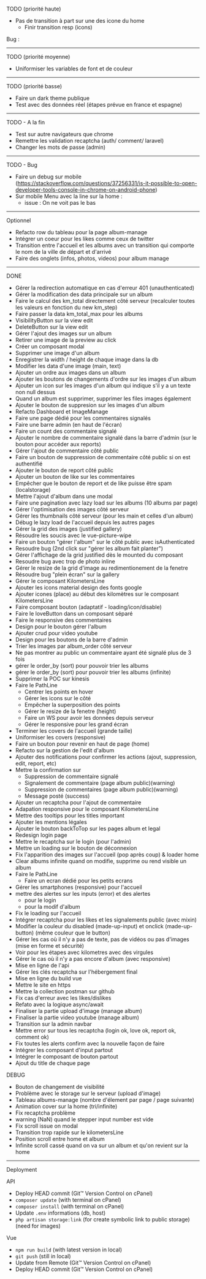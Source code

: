 TODO (priorité haute)

- Pas de transition à part sur une des icone du home
    - Finir transition resp (icons)

Bug :

------------

TODO (priorité moyenne)

- Uniformiser les variables de font et de couleur

------------

TODO (priorité basse)

- Faire un dark theme publique
- Test avec des données réel (étapes prévue en france et espagne)

------------

TODO - A la fin

- Test sur autre navigateurs que chrome
- Remettre les validation recaptcha (auth/ comment/  laravel)
- Changer les mots de passe (admin)

------------

TODO - Bug

- Faire un debug sur mobile (https://stackoverflow.com/questions/37256331/is-it-possible-to-open-developer-tools-console-in-chrome-on-android-phone)
- Sur mobile Menu avec la line sur la home : 
    - issue : On ne voit pas le bas

------------

Optionnel

- Refacto row du tableau pour la page album-manage
- Intégrer un coeur pour les likes comme ceux de twitter
- Transition entre l'accueil et les albums avec un transition qui comporte le nom de la ville de départ et d'arrivé
- Faire des onglets (infos, photos, videos) pour album manage

--------------------------------------------------------

DONE

- Gérer la redirection automatique en cas d'erreur 401 (unauthenticated)
- Gérer la modification des data principale sur un album
- Faire le calcul des km_total directement côté serveur (recalculer toutes les valeurs en fonction du new km_step)
- Faire passer la data km_total_max pour les albums
- VisibilityButton sur la view edit
- DeleteButton sur la view edit
- Gérer l'ajout des images sur un album
- Retirer une image de la preview au click
- Créer un composant modal
- Supprimer une image d'un album
- Enregistrer la width / height de chaque image dans la db
- Modifier les data d'une image (main, text)
- Ajouter un ordre aux images dans un album
- Ajouter les boutons de changements d'ordre sur les images d'un album
- Ajouter un icon sur les images d'un album qui indique s'il y a un texte non null dessus
- Quand un album est supprimer, supprimer les files images également
- Ajouter le bouton de suppresion sur les images d'un album
- Refacto Dashboard et ImageManage
- Faire une page dédié pour les commentaires signalés
- Faire une barre admin (en haut de l'écran)
- Faire un count des commentaire signalé
- Ajouter le nombre de commentaire signalé dans la barre d'admin (sur le bouton pour accéder aux reports)
- Gérer l'ajout de commentaire côté public
- Faire un bouton de suppression de commentaire côté public si on est authentifié
- Ajouter le bouton de report côté public
- Ajouter un bouton de like sur les commentaires
- Empêcher que le bouton de report et de like puisse être spam (localstorage)
- Mettre l'ajout d'album dans une modal
- Faire une pagination avec lazy load sur les albums (10 albums par page)
- Gérer l'optimisation des images côté serveur
- Gérer les thumbnails côté serveur (pour les main et celles d'un album)
- Débug le lazy load de l'accueil depuis les autres pages
- Gérer la grid des images (justified gallery)
- Résoudre les soucis avec le vue-picture-wipe
- Faire un bouton "gérer l'album" sur le côté public avec isAuthenticated
- Resoudre bug (2nd click sur "gérer les album fait planter") 
- Gérer l'affichage de la grid justified dès le mounted du composant
- Resoudre bug avec trop de photo inline
- Gérer le resize de la grid d'image au redimentionement de la fenetre
- Résoudre bug "plein écran" sur la gallery
- Gérer le composant KilometersLine
- Ajouter les icons material design des fonts google
- Ajouter icones (place) au début des kilomètres sur le composant KilometersLine
- Faire composant bouton (adaptatif - loading/icon/disable)
- Faire le loveButton dans un composant séparé
- Faire le responsive des commentaires
- Design pour le bouton gérer l'album
- Ajouter crud pour video youtube
- Design pour les boutons de la barre d'admin
- Trier les images par album_order côté serveur
- Ne pas montrer au public un commentaire ayant été signalé plus de 3 fois
- gérer le order_by (sort) pour pouvoir trier les albums
- gérer le order_by (sort) pour pouvoir trier les albums (infinite)
- Supprimer la POC sur kinesis
- Faire le PathLine
    - Centrer les points en hover
    - Gérer les icons sur le côté
    - Empêcher la superposition des points
    - Gérer le resize de la fenetre (height)
    - Faire un WS pour avoir les données depuis serveur
    - Gérer le responsive pour les grand écran
- Terminer les covers de l'accueil (grande taille)
- Uniformiser les covers (responsive)
- Faire un bouton pour revenir en haut de page (home)
- Refacto sur la gestion de l'edit d'album
- Ajouter des notifications pour confirmer les actions (ajout, suppression, edit, report, etc)
- Mettre la confirmation sur
    - Suppression de commentaire signalé
    - Signalement de commentaire (page album public)(warning)
    - Suppression de commentaires (page album public)(warning)
    - Message posté (success)
- Ajouter un recaptcha pour l'ajout de commentaire
- Adapation responsive pour le composant KilometersLine
- Mettre des tooltips pour les titles important
- Ajouter les mentions légales
- Ajouter le bouton backToTop sur les pages album et legal
- Redesign login page
- Mettre le recaptcha sur le login (pour l'admin)
- Mettre un loading sur le bouton de déconnexion
- Fix l'apparition des images sur l'accueil (pop après coup) & loader home
- Clear albums infinite quand on modifie, supprime ou rend visible un album
- Faire le PathLine
    - Faire un ecran dédié pour les petits ecrans
- Gérer les smartphones (responsive) pour l'accueil
- mettre des alertes sur les inputs (error) et des alertes 
    - pour le login
    - pour la modif d'album
- Fix le loading sur l'accueil
- Intégrer recaptcha pour les likes et les signalements public (avec mixin)
- Modifier la couleur du disabled (made-up-input) et onclick (made-up-button) (même couleur que le button)
- Gérer les cas où il n'y a pas de texte, pas de vidéos ou pas d'images (mise en forme et sécurité)
- Voir pour les étapes avec kilometres avec des virgules
- Gérer le cas où il n'y a pas encore d'album (avec responsive)
- Mise en ligne de l'api
- Gérer les clés recaptcha sur l'hébergement final
- Mise en ligne du build vue
- Mettre le site en https
- Mettre la collection postman sur github
- Fix cas d'erreur avec les likes/dislikes
- Refato avec la logique async/await 
- Finaliser la partie upload d'image (manage album)
- Finaliser la partie video youtube (manage album)
- Transition sur la admin navbar
- Mettre error sur tous les recaptcha (login ok, love ok, report ok, comment ok)
- Fix toutes les alerts confirm avec la nouvelle façon de faire
- Intégrer les composant d'input partout
- Intégrer le composant de bouton partout
- Ajout du title de chaque page

DEBUG

- Bouton de changement de visibilité
- Problème avec le storage sur le serveur (upload d'image)
- Tableau albums-manage (nombre d'élement par page / page suivante)
- Animation cover sur la home (tri/infinite)
- Fix recaptcha problème
- warning (NaN) quand le stepper input number est vide
- Fix scroll issue on modal
- Transition trop rapide sur le kilometersLine
- Position scroll entre home et album
- Infinite scroll cassé quand on va sur un album et qu'on revient sur la home

-----------------

Deployment

API

- Deploy HEAD commit (Git™ Version Control on cPanel)
- `composer update` (with terminal on cPanel)
- `composer install` (with terminal on cPanel)
- Update `.env` informations (db, host)
- `php artisan storage:link` (for create symbolic link to public storage) (need for images)

Vue

- `npm run build` (with latest version in local)
- `git push` (still in local)
- Update from Remote (Git™ Version Control on cPanel)
- Deploy HEAD commit (Git™ Version Control on cPanel)